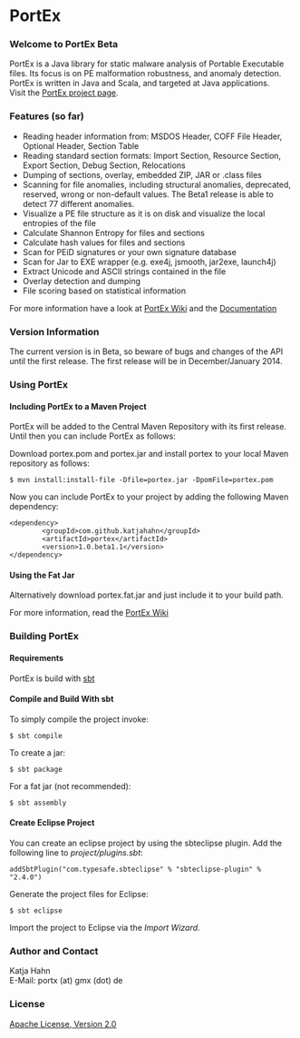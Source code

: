 PortEx
======

### Welcome to PortEx Beta

PortEx is a Java library for static malware analysis of Portable Executable files. Its focus is on PE malformation robustness, and anomaly detection. 
PortEx is written in Java and Scala, and targeted at Java applications.  
Visit the [PortEx project page](http://katjahahn.github.io/PortEx/).

### Features (so far)

* Reading header information from: MSDOS Header, COFF File Header, Optional Header, Section Table
* Reading standard section formats: Import Section, Resource Section, Export Section, Debug Section, Relocations
* Dumping of sections, overlay, embedded ZIP, JAR or .class files
* Scanning for file anomalies, including structural anomalies, deprecated, reserved, wrong or non-default values. The Beta1 release is able to detect 77 different anomalies.
* Visualize a PE file structure as it is on disk and visualize the local entropies of the file
* Calculate Shannon Entropy for files and sections
* Calculate hash values for files and sections
* Scan for PEiD signatures or your own signature database
* Scan for Jar to EXE wrapper (e.g. exe4j, jsmooth, jar2exe, launch4j)
* Extract Unicode and ASCII strings contained in the file
* Overlay detection and dumping
* File scoring based on statistical information

For more information have a look at [PortEx Wiki](https://github.com/katjahahn/PortEx/wiki) and the [Documentation](http://katjahahn.github.io/PortEx/javadocs/)

### Version Information

The current version is in Beta, so beware of bugs and changes of the API until the first release.
The first release will be in December/January 2014.

### Using PortEx

#### Including PortEx to a Maven Project

PortEx will be added to the Central Maven Repository with its first release. Until then you can include PortEx as follows:

Download portex.pom and portex.jar and install portex to your local Maven repository as follows:

```
$ mvn install:install-file -Dfile=portex.jar -DpomFile=portex.pom
```

Now you can include PortEx to your project by adding the following Maven dependency:

```
<dependency>
    	<groupId>com.github.katjahahn</groupId>
    	<artifactId>portex</artifactId>
    	<version>1.0.beta1.1</version>
</dependency>
```

#### Using the Fat Jar

Alternatively download portex.fat.jar and just include it to your build path.

For more information, read the [PortEx Wiki](https://github.com/katjahahn/PortEx/wiki)

### Building PortEx

#### Requirements

PortEx is build with [sbt](http://www.scala-sbt.org)  

#### Compile and Build With sbt

To simply compile the project invoke:

```
$ sbt compile
```

To create a jar: 

```
$ sbt package
```

For a fat jar (not recommended):

```
$ sbt assembly
```

#### Create Eclipse Project

You can create an eclipse project by using the sbteclipse plugin.
Add the following line to *project/plugins.sbt*:

```
addSbtPlugin("com.typesafe.sbteclipse" % "sbteclipse-plugin" % "2.4.0")
```

Generate the project files for Eclipse:

```
$ sbt eclipse
```

Import the project to Eclipse via the *Import Wizard*.

### Author and Contact
Katja Hahn  
E-Mail: portx (at) gmx (dot) de

### License
[Apache License, Version 2.0](https://github.com/katjahahn/PortEx/blob/master/LICENSE)
